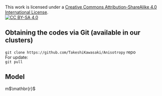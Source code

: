 This work is licensed under a
[Creative Commons Attribution-ShareAlike 4.0 International License][cc-by-sa].<br>
[![CC BY-SA 4.0][cc-by-sa-image]][cc-by-sa]

[cc-by-sa]: http://creativecommons.org/licenses/by-sa/4.0/
[cc-by-sa-image]: https://licensebuttons.net/l/by-sa/4.0/88x31.png
[cc-by-sa-shield]: https://img.shields.io/badge/License-CC%20BY--SA%204.0-lightgrey.svg

## Obtaining the codes via Git (available in our clusters) <br>
 `git clone https://github.com/TakeshiKawasaki/Anisotropy` repo <br>
 For update:<br>
 `git pull` 
 
## Model <br>
m$\mathbr{r}$
